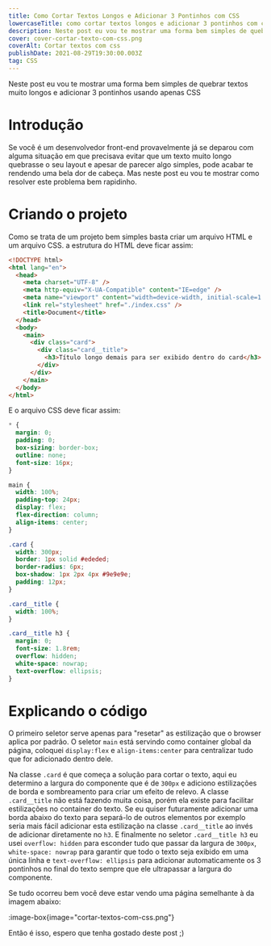 ```yaml
---
title: Como Cortar Textos Longos e Adicionar 3 Pontinhos com CSS
lowercaseTitle: como cortar textos longos e adicionar 3 pontinhos com css
description: Neste post eu vou te mostrar uma forma bem simples de quebrar textos muito longos e adicionar 3 pontinhos usando apenas CSS
cover: cover-cortar-texto-com-css.png
coverAlt: Cortar textos com css
publishDate: 2021-08-29T19:30:00.003Z
tag: CSS
---
```


Neste post eu vou te mostrar uma forma bem simples de quebrar textos muito longos e adicionar 3 pontinhos usando apenas CSS

# Introdução

Se você é um desenvolvedor front-end provavelmente já se deparou com alguma situação em que precisava evitar que um texto muito longo quebrasse o seu layout e apesar de parecer algo simples, pode acabar te rendendo uma bela dor de cabeça. Mas neste post eu vou te mostrar como resolver este problema bem rapidinho.

# Criando o projeto

Como se trata de um projeto bem simples basta criar um arquivo HTML e um arquivo CSS. a estrutura do HTML deve ficar assim:

```html [index.html]
<!DOCTYPE html>
<html lang="en">
  <head>
    <meta charset="UTF-8" />
    <meta http-equiv="X-UA-Compatible" content="IE=edge" />
    <meta name="viewport" content="width=device-width, initial-scale=1.0" />
    <link rel="stylesheet" href="./index.css" />
    <title>Document</title>
  </head>
  <body>
    <main>
      <div class="card">
        <div class="card__title">
          <h3>Título longo demais para ser exibido dentro do card</h3>
        </div>
      </div>
    </main>
  </body>
</html>
```

E o arquivo CSS deve ficar assim:

```css [index.css]
* {
  margin: 0;
  padding: 0;
  box-sizing: border-box;
  outline: none;
  font-size: 16px;
}

main {
  width: 100%;
  padding-top: 24px;
  display: flex;
  flex-direction: column;
  align-items: center;
}

.card {
  width: 300px;
  border: 1px solid #ededed;
  border-radius: 6px;
  box-shadow: 1px 2px 4px #9e9e9e;
  padding: 12px;
}

.card__title {
  width: 100%;
}

.card__title h3 {
  margin: 0;
  font-size: 1.8rem;
  overflow: hidden;
  white-space: nowrap;
  text-overflow: ellipsis;
}
```

# Explicando o código

O primeiro seletor serve apenas para "resetar" as estilização que o browser aplica por padrão.
O seletor `main` está servindo como container global da página, coloquei `display:flex` e `align-items:center` para centralizar tudo que for adicionado dentro dele.

Na classe `.card` é que começa a solução para cortar o texto, aqui eu determino a largura do componente que é de `300px` e adiciono estilizações de borda e sombreamento para criar um efeito de relevo. A classe `.card__title` não está fazendo muita coisa, porém ela existe para facilitar estilizações no container do texto. Se eu quiser futuramente adicionar uma borda abaixo do texto para separá-lo de outros elementos por exemplo seria mais fácil adicionar esta estilização na classe `.card__title` ao invés de adicionar diretamente no `h3`.
E finalmente no seletor `.card__title h3` eu usei `overflow: hidden` para esconder tudo que passar da largura de `300px`, `white-space: nowrap` para garantir que todo o texto seja exibido em uma única linha e `text-overflow: ellipsis` para adicionar automaticamente os 3 pontinhos no final do texto sempre que ele ultrapassar a largura do componente.

Se tudo ocorreu bem você deve estar vendo uma página semelhante à da imagem abaixo:

:image-box{image="cortar-textos-com-css.png"}

Então é isso, espero que tenha gostado deste post ;)
